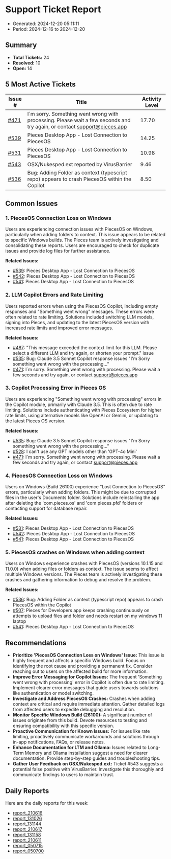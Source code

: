 # Support Ticket Report
- Generated: 2024-12-20 05:11:11
- Period: 2024-12-16 to 2024-12-20

## Summary
- **Total Tickets:** 24
- **Resolved:** 10
- **Open:** 14

## 5 Most Active Tickets
| Issue # | Title | Activity Level |
|---------|-------|----------------|
| [#471](https://github.com/pieces-app/support/issues/471) | I´m sorry. Something went wrong with processing. Please wait a few seconds and try again, or contact support@pieces.app | 17.70 |
| [#539](https://github.com/pieces-app/support/issues/539) | Pieces Desktop App - Lost Connection to PiecesOS | 14.25 |
| [#531](https://github.com/pieces-app/support/issues/531) | Pieces Desktop App - Lost Connection to PiecesOS | 10.98 |
| [#543](https://github.com/pieces-app/support/issues/543) | OSX/Nukesped.ext reported by VirusBarrier | 9.46 |
| [#536](https://github.com/pieces-app/support/issues/536) | Bug: Adding Folder as context (typescript repo) appears to crash PiecesOS within the Copilot | 8.50 |

## Common Issues
### 1. PiecesOS Connection Loss on Windows
Users are experiencing connection issues with PiecesOS on Windows, particularly when adding folders to context. This issue appears to be related to specific Windows builds. The Pieces team is actively investigating and consolidating these reports. Users are encouraged to check for duplicate issues and provide log files for further assistance.

**Related Issues:**
- [#539](https://github.com/pieces-app/support/issues/539): Pieces Desktop App - Lost Connection to PiecesOS
- [#542](https://github.com/pieces-app/support/issues/542): Pieces Desktop App - Lost Connection to PiecesOS
- [#541](https://github.com/pieces-app/support/issues/541): Pieces Desktop App - Lost Connection to PiecesOS

### 2. LLM Copilot Errors and Rate Limiting
Users reported errors when using the PiecesOS Copilot, including empty responses and "Something went wrong" messages. These errors were often related to rate limiting. Solutions included switching LLM models, signing into Pieces, and updating to the latest PiecesOS version with increased rate limits and improved error messages.

**Related Issues:**
- [#487](https://github.com/pieces-app/support/issues/487): "This message exceeded the context limit for this LLM. Please select a different LLM and try again, or shorten your prompt." issue
- [#535](https://github.com/pieces-app/support/issues/535): Bug: Claude 3.5 Sonnet Copilot response issues "I'm Sorry something went wrong with the processing..."
- [#471](https://github.com/pieces-app/support/issues/471): I´m sorry. Something went wrong with processing. Please wait a few seconds and try again, or contact support@pieces.app

### 3. Copilot Processing Error in Pieces OS
Users are experiencing "Something went wrong with processing" errors in the Copilot module, primarily with Claude 3.5. This is often due to rate limiting. Solutions include authenticating with Pieces Ecosystem for higher rate limits, using alternative models like OpenAI or Gemini, or updating to the latest Pieces OS version.

**Related Issues:**
- [#535](https://github.com/pieces-app/support/issues/535): Bug: Claude 3.5 Sonnet Copilot response issues "I'm Sorry something went wrong with the processing..."
- [#528](https://github.com/pieces-app/support/issues/528): I can't use any GPT models other than 'GPT-4o Mini'
- [#471](https://github.com/pieces-app/support/issues/471): I´m sorry. Something went wrong with processing. Please wait a few seconds and try again, or contact support@pieces.app

### 4. PiecesOS Connection Loss on Windows
Users on Windows (Build 26100) experience "Lost Connection to PiecesOS" errors, particularly when adding folders. This might be due to corrupted files in the user's Documents folder. Solutions include reinstalling the app after deleting the 'com.pieces.os' and 'com.pieces.pfd' folders or contacting support for database repair.

**Related Issues:**
- [#531](https://github.com/pieces-app/support/issues/531): Pieces Desktop App - Lost Connection to PiecesOS
- [#542](https://github.com/pieces-app/support/issues/542): Pieces Desktop App - Lost Connection to PiecesOS
- [#541](https://github.com/pieces-app/support/issues/541): Pieces Desktop App - Lost Connection to PiecesOS

### 5. PiecesOS crashes on Windows when adding context
Users on Windows experience crashes with PiecesOS (versions 10.1.15 and 11.0.0) when adding files or folders as context. The issue seems to affect multiple Windows versions. The Pieces team is actively investigating these crashes and gathering information to debug and resolve the problem.

**Related Issues:**
- [#536](https://github.com/pieces-app/support/issues/536): Bug: Adding Folder as context (typescript repo) appears to crash PiecesOS within the Copilot
- [#507](https://github.com/pieces-app/support/issues/507): Pieces for Developers app keeps crashing continuously on attempts to upload files and folder and needs restart on my windows 11 laptop
- [#541](https://github.com/pieces-app/support/issues/541): Pieces Desktop App - Lost Connection to PiecesOS


## Recommendations
- **Prioritize 'PiecesOS Connection Loss on Windows' Issue:** This issue is highly frequent and affects a specific Windows build. Focus on identifying the root cause and providing a permanent fix.  Consider reaching out to users on the affected build for more information.
- **Improve Error Messaging for Copilot Issues:**  The frequent 'Something went wrong with processing' error in Copilot is often due to rate limiting. Implement clearer error messages that guide users towards solutions like authentication or model switching.
- **Investigate and Address PiecesOS Crashes:** Crashes when adding context are critical and require immediate attention. Gather detailed logs from affected users to expedite debugging and resolution.
- **Monitor Specific Windows Build (26100):**  A significant number of issues originate from this build.  Devote resources to testing and ensuring compatibility with this specific version.
- **Proactive Communication for Known Issues:** For issues like rate limiting, proactively communicate workarounds and solutions through in-app notifications, FAQs, or release notes.
- **Enhance Documentation for LTM and Ollama:** Issues related to Long-Term Memory and Ollama installation suggest a need for clearer documentation. Provide step-by-step guides and troubleshooting tips.
- **Gather User Feedback on OSX/Nukesped.ext:** Ticket #543 suggests a potential false positive with VirusBarrier. Investigate this thoroughly and communicate findings to users to maintain trust.

## Daily Reports
Here are the daily reports for this week:

- [report_210616](daily/2024-12-17/report_210616.md)
- [report_131026](daily/2024-12-17/report_131026.md)
- [report_131144](daily/2024-12-18/report_131144.md)
- [report_210617](daily/2024-12-18/report_210617.md)
- [report_131158](daily/2024-12-19/report_131158.md)
- [report_210611](daily/2024-12-19/report_210611.md)
- [report_050715](daily/2024-12-19/report_050715.md)
- [report_050700](daily/2024-12-20/report_050700.md)
